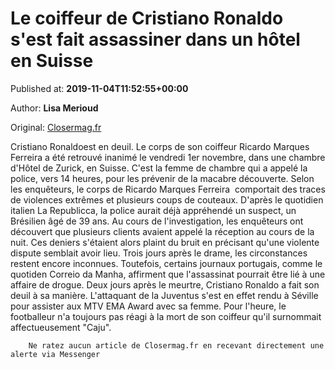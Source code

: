 
# Le coiffeur de Cristiano Ronaldo s'est fait assassiner dans un hôtel en Suisse

Published at: **2019-11-04T11:52:55+00:00**

Author: **Lisa Merioud**

Original: [Closermag.fr](https://www.closermag.fr/people/le-coiffeur-de-cristiano-ronaldo-s-est-fait-assassiner-dans-un-hotel-en-suisse-1044264)

Cristiano Ronaldoest en deuil. Le corps de son coiffeur Ricardo Marques Ferreira a été retrouvé inanimé le vendredi 1er novembre, dans une chambre d'Hôtel de Zurick, en Suisse. C'est la femme de chambre qui a appelé la police, vers 14 heures, pour les prévenir de la macabre découverte. Selon les enquêteurs, le corps de Ricardo Marques Ferreira  comportait des traces de violences extrêmes et plusieurs coups de couteaux. D'après le quotidien italien La Republicca, la police aurait déjà appréhendé un suspect, un Brésilien âgé de 39 ans.
Au cours de l'investigation, les enquêteurs ont découvert que plusieurs clients avaient appelé la réception au cours de la nuit. Ces deniers s'étaient alors plaint du bruit en précisant qu'une violente dispute semblait avoir lieu. Trois jours après le drame, les circonstances restent encore inconnues. Toutefois, certains journaux portugais, comme le quotiden Correio da Manha, affirment que l'assassinat pourrait être lié à une affaire de drogue.
Deux jours après le meurtre, Cristiano Ronaldo a fait son deuil à sa manière. L'attaquant de la Juventus s'est en effet rendu à Séville pour assister aux MTV EMA Award avec sa femme. Pour l'heure, le footballeur n'a toujours pas réagi à la mort de son coiffeur qu'il surnommait affectueusement "Caju".

        Ne ratez aucun article de Closermag.fr en recevant directement une alerte via Messenger
      
